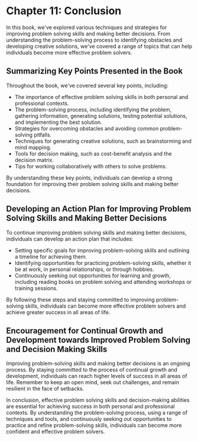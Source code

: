 Chapter 11: Conclusion
======================

In this book, we've explored various techniques and strategies for improving problem solving skills and making better decisions. From understanding the problem-solving process to identifying obstacles and developing creative solutions, we've covered a range of topics that can help individuals become more effective problem solvers.

Summarizing Key Points Presented in the Book
--------------------------------------------

Throughout the book, we've covered several key points, including:

* The importance of effective problem solving skills in both personal and professional contexts.
* The problem-solving process, including identifying the problem, gathering information, generating solutions, testing potential solutions, and implementing the best solution.
* Strategies for overcoming obstacles and avoiding common problem-solving pitfalls.
* Techniques for generating creative solutions, such as brainstorming and mind mapping.
* Tools for decision making, such as cost-benefit analysis and the decision matrix.
* Tips for working collaboratively with others to solve problems.

By understanding these key points, individuals can develop a strong foundation for improving their problem solving skills and making better decisions.

Developing an Action Plan for Improving Problem Solving Skills and Making Better Decisions
------------------------------------------------------------------------------------------

To continue improving problem solving skills and making better decisions, individuals can develop an action plan that includes:

* Setting specific goals for improving problem-solving skills and outlining a timeline for achieving them.
* Identifying opportunities for practicing problem-solving skills, whether it be at work, in personal relationships, or through hobbies.
* Continuously seeking out opportunities for learning and growth, including reading books on problem solving and attending workshops or training sessions.

By following these steps and staying committed to improving problem-solving skills, individuals can become more effective problem solvers and achieve greater success in all areas of life.

Encouragement for Continual Growth and Development towards Improved Problem Solving and Decision Making Skills
--------------------------------------------------------------------------------------------------------------

Improving problem-solving skills and making better decisions is an ongoing process. By staying committed to the process of continual growth and development, individuals can reach higher levels of success in all areas of life. Remember to keep an open mind, seek out challenges, and remain resilient in the face of setbacks.

In conclusion, effective problem solving skills and decision-making abilities are essential for achieving success in both personal and professional contexts. By understanding the problem-solving process, using a range of techniques and tools, and continuously seeking out opportunities to practice and refine problem-solving skills, individuals can become more confident and effective problem solvers.
